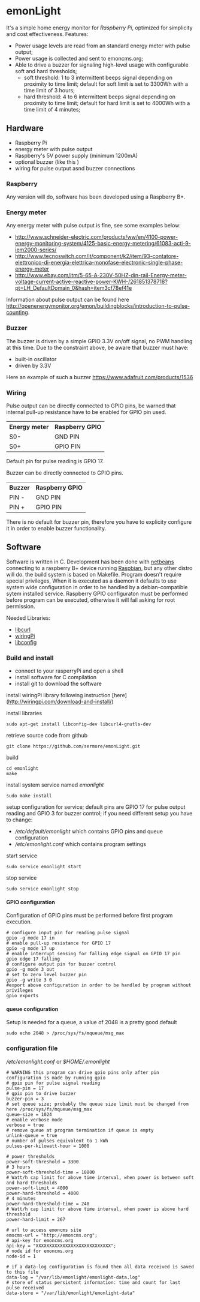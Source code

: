 # emonLight

It's a simple home energy monitor for *Raspberry Pi*, optimized for simplicity and cost effectiveness.
Features:
* Power usage levels are read from an standard energy meter with pulse output;
* Power usage is collected and sent to emoncms.org; 
* Able to drive a buzzer for signaling high-level usage with configurable soft and hard thresholds;
  * soft threshold: 1 to 3 intermittent beeps signal depending on proximity to time limit; default for soft limit is set to 3300Wh with a time limit of 3 hours;
  * hard threshold: 4 to 6 intermittent beeps signal depending on proximity to time limit; default for hard limit is set to 4000Wh with a time limit of 4 minutes;


## Hardware

* Raspberry Pi
* energy meter with pulse output
* Raspberry's 5V power supply (minimum 1200mA)
* optional buzzer (like this )
* wiring for pulse output asnd buzzer connections

### Raspberry

Any version will do, software has been developed using a Raspberry B+.


### Energy meter

Any energy meter with pulse output is fine, see some examples below:
* http://www.schneider-electric.com/products/ww/en/4100-power-energy-monitoring-system/4125-basic-energy-metering/61083-acti-9-iem2000-series/
* http://www.tecnoswitch.com/it/component/k2/item/93-contatore-elettronico-di-energia-elettrica-monofase-electronic-single-phase-energy-meter
* http://www.ebay.com/itm/5-65-A-230V-50HZ-din-rail-Energy-meter-voltage-current-active-reactive-power-KWH-/261851378718?pt=LH_DefaultDomain_0&hash=item3cf78ef41e

Information about pulse output can be found here http://openenergymonitor.org/emon/buildingblocks/introduction-to-pulse-counting.

### Buzzer

The buzzer is driven by a simple GPIO 3.3V on/off signal, no PWM handling at this time.
Due to the constraint above, be aware that buzzer must have:
* built-in oscillator
* driven by 3.3V

Here an example of such a buzzer https://www.adafruit.com/products/1536


### Wiring

Pulse output can be directly connected to GPIO pins, be warned that internal pull-up resistance have to be enabled for GPIO pin used.

<table>
<tr><th> Energy meter </th><th> Raspberry GPIO </th></tr>
<tr><td> S0- </td><td> GND PIN </td></tr>
<tr><td> S0+ </td><td> GPIO PIN </td></tr>
</table>

Default pin for pulse reading is GPIO 17.

Buzzer can be directly connected to GPIO pins.

<table>
<tr><th> Buzzer </th><th> Raspberry GPIO </th></tr>
<tr><td> PIN - </td><td> GND PIN </td></tr>
<tr><td> PIN + </td><td> GPIO PIN </td></tr>
</table>

There is no default for buzzer pin, therefore you have to explicity configure it in order to enable buzzer functionality.


## Software

Software is written in C. 
Development has been done with [netbeans](www.netbeans.org) connecting to a raspberry B+ device running [Raspbian](http://www.raspbian.org]), but any other distro will do.
the build system is based on Makefile. 
Program doesn't require special privileges, When it is executed as a daemon it defaults to use system wide configuration in order to be handled by a debian-compatible sytem installed service.
Raspberry GPIO configuraton must be performed before program can be executed, otherwise it will fail asking for root permission.

Needed Libraries:
* [libcurl](http://curl.haxx.se/libcurl/)
* [wiringPi](http://wiringpi.com/)
* [libconfig](http://www.hyperrealm.com/libconfig/)


### Build and install

* connect to your rasperryPi and open a shell
* install software for C compilation
* install git to download the software

install wiringPi library following instruction [here] (http://wiringpi.com/download-and-install/)
	
install libraries

	sudo apt-get install libconfig-dev libcurl4-gnutls-dev 
	
retrieve source code from github

	git clone https://github.com/sermore/emonLight.git

build

	cd emonlight
	make

install system service named *emonlight*

	sudo make install

setup configuration for service; default pins are GPIO 17 for pulse output reading and GPIO 3 for buzzer control; if you need different setup you have to change:
* */etc/default/emonlight* which contains GPIO pins and queue configuration
* */etc/emonlight.conf* which contains program settings

start service

	sudo service emonlight start

stop service

	sudo service emonlight stop


#### GPIO configuration
Configuration of GPIO pins must be performed before first program execution.

	# configure input pin for reading pulse signal
	gpio -g mode 17 in
	# enable pull-up resistance for GPIO 17
	gpio -g mode 17 up
	# enable interrupt sensing for falling edge signal on GPIO 17 pin
	gpio edge 17 falling
	# configure output pin for buzzer control 
	gpio -g mode 3 out
	# set to zero level buzzer pin
	gpio -g write 3 0
	#export above configuration in order to be handled by program without privileges
	gpio exports


#### queue configuration
Setup is needed for a queue, a value of 2048 is a pretty good default

	sudo echo 2048 > /proc/sys/fs/mqueue/msg_max


### configuration file 

*/etc/emonlight.conf* or *$HOME/.emonlight*

    # WARNING this program can drive gpio pins only after pin configuration is made by running gpio 
    # gpio pin for pulse signal reading
    pulse-pin = 17
    # gpio pin to drive buzzer
    buzzer-pin = 3
    # set queue size; probably the queue size limit must be changed from here /proc/sys/fs/mqueue/msg_max
    queue-size = 1024
    # enable verbose mode
    verbose = true
    # remove queue at program termination if queue is empty
    unlink-queue = true
    # number of pulses equivalent to 1 kWh
    pulses-per-kilowatt-hour = 1000

    # power thresholds
    power-soft-threshold = 3300
    # 3 hours
    power-soft-threshold-time = 10800 
    # Watt/h cap limit for above time interval, when power is between soft and hard thresholds 
    power-soft-limit = 4000
    power-hard-threshold = 4000
    # 4 minutes
    power-hard-threshold-time = 240 
    # Watt/h cap limit for above time interval, when power is above hard threshold
    power-hard-limit = 267

    # url to access emoncms site
    emocms-url = "http://emoncms.org";
    # api-key for emoncms.org
    api-key = "XXXXXXXXXXXXXXXXXXXXXXXXXXXX";
    # node id for emoncms.org
    node-id = 1

    # if a data-log configuration is found then all data received is saved to this file
    data-log = "/var/lib/emonlight/emonlight-data.log"
    # store of status persistent information: time and count for last pulse received
    data-store = "/var/lib/emonlight/emonlight-data"
    
